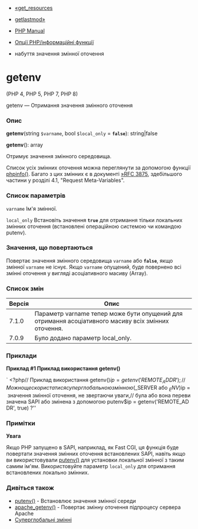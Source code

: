- [«get_resources](function.get-resources.md)
- [getlastmod»](function.getlastmod.md)

- [PHP Manual](index.md)
- [Опції PHP/інформаційні функції](ref.info.md)
- набуття значення змінної оточення

# getenv

(PHP 4, PHP 5, PHP 7, PHP 8)

getenv — Отримання значення змінного оточення

### Опис

**getenv**(string `$varname`, bool `$local_only` = **`false`**):
string\|false

**getenv**(): array

Отримує значення змінного середовища.

Список усіх змінних оточення можна переглянути за допомогою функції
[phpinfo()](function.phpinfo.md). Багато з цих змінних є в
документі [»RFC 3875](http://www.faqs.org/rfcs/rfc3875), здебільшого
частини у розділі 4.1, "Request Meta-Variables".

### Список параметрів

`varname`
Ім'я змінної.

`local_only`
Встановіть значення **`true`** для отримання тільки локальних
змінних оточення (встановлені операційною системою чи командою
putenv).

### Значення, що повертаються

Повертає значення змінного середовища `varname` або **`false`**, якщо
змінної `varname` не існує. Якщо `varname` опущений, буде
повернено всі змінні оточення у вигляді асоціативного масиву
(Array).

### Список змін

| Версія | Опис                                                                                                |
|--------|-----------------------------------------------------------------------------------------------------|
| 7.1.0  | Параметр varname тепер може бути опущений для отримання асоціативного масиву всіх змінних оточення. |
| 7.0.9  | Було додано параметр local_only.                                                                    |

### Приклади

**Приклад #1 Приклад використання **getenv()****

` <?php// Приклад використання getenv()$ip = getenv('REMOTE_ADDR');// Можно ще скористатися суперглобальною змінною ($_SERVER або $_ENV)$ip =  значення змінної оточення, не звертаючи уваги,// була або вона перевизначена SAPI або змінена з допомогою putenv$ip = getenv('REMOTE_ADDR', true) ?''

### Примітки

**Увага**

Якщо PHP запущено в SAPI, наприклад, як Fast CGI, ця функція буде
повертати значення змінних оточення встановлених SAPI, навіть якщо
ви використовували [putenv()](function.putenv.md) для установки локальної
змінної з таким самим ім'ям. Використовуйте параметр `local_only` для
отримання встановлених локально змінних.

### Дивіться також

- [putenv()](function.putenv.md) - Встановлює значення змінної
середи
- [apache_getenv()](function.apache-getenv.md) - Повертає
змінну оточення підпроцесу сервера Apache
- [Суперглобальні змінні](language.variables.superglobals.md)
